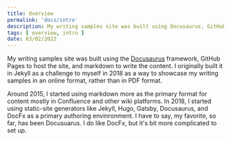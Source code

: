 ```yaml
---
title: Overview
permalink: 'docs/intro'
description: My writing samples site was built using Docusaurus, GitHub Pages to host the site, and markdown to write the content.
tags: [ overview, intro ]
date: 03/02/2022
---
```


My writing samples site was built using the [Docusaurus](https://docusaurus.io) framework, GitHub Pages to host the site, and markdown to write the content. I originally built it in Jekyll as a challenge to myself in 2018 as a way to showcase my writing samples in an online format, rather than in PDF format. 

Around 2015, I started using markdown more as the primary format for content mostly in Confluence and other wiki platforms. In 2018, I started using static-site generators like Jekyll, Hugo, Gatsby, Docusaurus, and DocFx as a primary authoring envinronment. I have to say, my favorite, so far, has been Docusuarus. I do like DocFx, but it's bit more complicated to set up.

